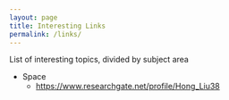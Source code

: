 ```yaml
---
layout: page
title: Interesting Links
permalink: /links/
---
```


List of interesting topics, divided by subject area

* Space
  - https://www.researchgate.net/profile/Hong_Liu38
